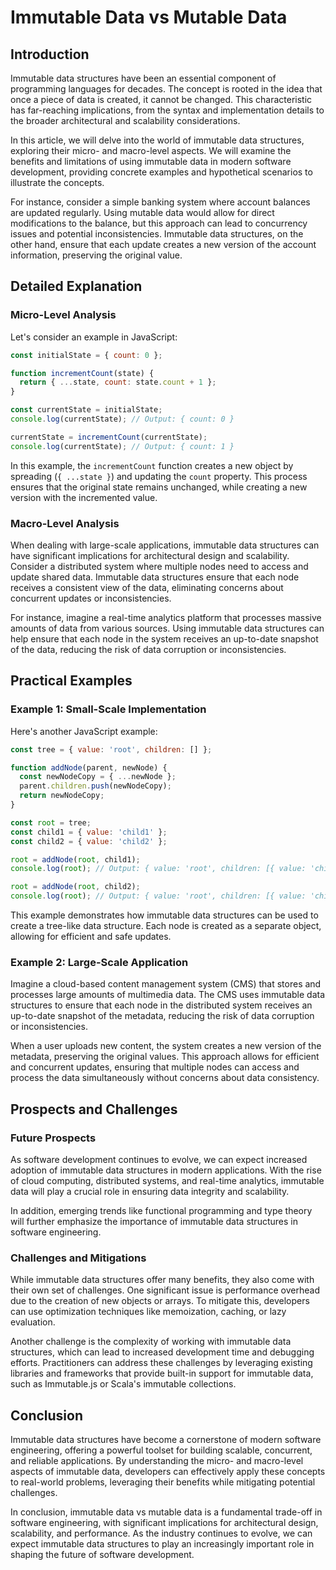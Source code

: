 # Immutable Data vs Mutable Data
## Introduction
Immutable data structures have been an essential component of programming languages for decades. The concept is rooted in the idea that once a piece of data is created, it cannot be changed. This characteristic has far-reaching implications, from the syntax and implementation details to the broader architectural and scalability considerations.

In this article, we will delve into the world of immutable data structures, exploring their micro- and macro-level aspects. We will examine the benefits and limitations of using immutable data in modern software development, providing concrete examples and hypothetical scenarios to illustrate the concepts.

For instance, consider a simple banking system where account balances are updated regularly. Using mutable data would allow for direct modifications to the balance, but this approach can lead to concurrency issues and potential inconsistencies. Immutable data structures, on the other hand, ensure that each update creates a new version of the account information, preserving the original value.

## Detailed Explanation
### Micro-Level Analysis

Let's consider an example in JavaScript:
```javascript
const initialState = { count: 0 };

function incrementCount(state) {
  return { ...state, count: state.count + 1 };
}

const currentState = initialState;
console.log(currentState); // Output: { count: 0 }

currentState = incrementCount(currentState);
console.log(currentState); // Output: { count: 1 }
```
In this example, the `incrementCount` function creates a new object by spreading (`{ ...state }`) and updating the `count` property. This process ensures that the original state remains unchanged, while creating a new version with the incremented value.

### Macro-Level Analysis

When dealing with large-scale applications, immutable data structures can have significant implications for architectural design and scalability. Consider a distributed system where multiple nodes need to access and update shared data. Immutable data structures ensure that each node receives a consistent view of the data, eliminating concerns about concurrent updates or inconsistencies.

For instance, imagine a real-time analytics platform that processes massive amounts of data from various sources. Using immutable data structures can help ensure that each node in the system receives an up-to-date snapshot of the data, reducing the risk of data corruption or inconsistencies.

## Practical Examples
### Example 1: Small-Scale Implementation

Here's another JavaScript example:
```javascript
const tree = { value: 'root', children: [] };

function addNode(parent, newNode) {
  const newNodeCopy = { ...newNode };
  parent.children.push(newNodeCopy);
  return newNodeCopy;
}

const root = tree;
const child1 = { value: 'child1' };
const child2 = { value: 'child2' };

root = addNode(root, child1);
console.log(root); // Output: { value: 'root', children: [{ value: 'child1' }] }

root = addNode(root, child2);
console.log(root); // Output: { value: 'root', children: [{ value: 'child1' }, { value: 'child2' }] }
```
This example demonstrates how immutable data structures can be used to create a tree-like data structure. Each node is created as a separate object, allowing for efficient and safe updates.

### Example 2: Large-Scale Application

Imagine a cloud-based content management system (CMS) that stores and processes large amounts of multimedia data. The CMS uses immutable data structures to ensure that each node in the distributed system receives an up-to-date snapshot of the metadata, reducing the risk of data corruption or inconsistencies.

When a user uploads new content, the system creates a new version of the metadata, preserving the original values. This approach allows for efficient and concurrent updates, ensuring that multiple nodes can access and process the data simultaneously without concerns about data consistency.

## Prospects and Challenges
### Future Prospects

As software development continues to evolve, we can expect increased adoption of immutable data structures in modern applications. With the rise of cloud computing, distributed systems, and real-time analytics, immutable data will play a crucial role in ensuring data integrity and scalability.

In addition, emerging trends like functional programming and type theory will further emphasize the importance of immutable data structures in software engineering.

### Challenges and Mitigations

While immutable data structures offer many benefits, they also come with their own set of challenges. One significant issue is performance overhead due to the creation of new objects or arrays. To mitigate this, developers can use optimization techniques like memoization, caching, or lazy evaluation.

Another challenge is the complexity of working with immutable data structures, which can lead to increased development time and debugging efforts. Practitioners can address these challenges by leveraging existing libraries and frameworks that provide built-in support for immutable data, such as Immutable.js or Scala's immutable collections.

## Conclusion

Immutable data structures have become a cornerstone of modern software engineering, offering a powerful toolset for building scalable, concurrent, and reliable applications. By understanding the micro- and macro-level aspects of immutable data, developers can effectively apply these concepts to real-world problems, leveraging their benefits while mitigating potential challenges.

In conclusion, immutable data vs mutable data is a fundamental trade-off in software engineering, with significant implications for architectural design, scalability, and performance. As the industry continues to evolve, we can expect immutable data structures to play an increasingly important role in shaping the future of software development.